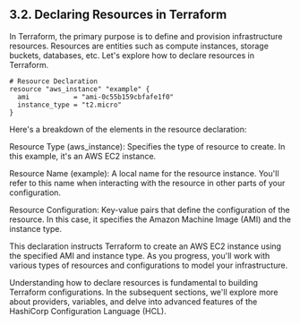 ## 3.2. Declaring Resources in Terraform

In Terraform, the primary purpose is to define and provision infrastructure resources. Resources are entities such as compute instances, storage buckets, databases, etc. Let's explore how to declare resources in Terraform.

```hcl
# Resource Declaration
resource "aws_instance" "example" {
  ami           = "ami-0c55b159cbfafe1f0"
  instance_type = "t2.micro"
}
```
Here's a breakdown of the elements in the resource declaration:

Resource Type (aws_instance): Specifies the type of resource to create. In this example, it's an AWS EC2 instance.

Resource Name (example): A local name for the resource instance. You'll refer to this name when interacting with the resource in other parts of your configuration.

Resource Configuration: Key-value pairs that define the configuration of the resource. In this case, it specifies the Amazon Machine Image (AMI) and the instance type.

This declaration instructs Terraform to create an AWS EC2 instance using the specified AMI and instance type. As you progress, you'll work with various types of resources and configurations to model your infrastructure.

Understanding how to declare resources is fundamental to building Terraform configurations. In the subsequent sections, we'll explore more about providers, variables, and delve into advanced features of the HashiCorp Configuration Language (HCL).
